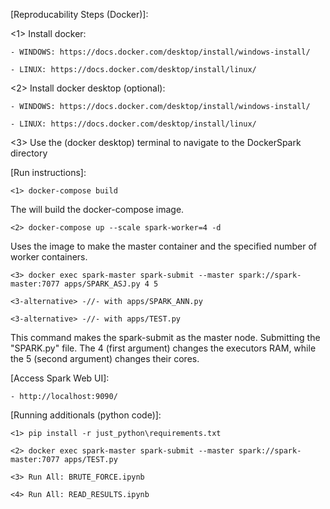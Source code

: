 
[Reproducability Steps (Docker)]:

 <1> Install docker:

    - WINDOWS: https://docs.docker.com/desktop/install/windows-install/

    - LINUX: https://docs.docker.com/desktop/install/linux/
    
 <2> Install docker desktop (optional):

    - WINDOWS: https://docs.docker.com/desktop/install/windows-install/

    - LINUX: https://docs.docker.com/desktop/install/linux/

 <3> Use the (docker desktop) terminal to navigate to the DockerSpark directory

[Run instructions]:

    <1> docker-compose build

   The will build the docker-compose image.

    <2> docker-compose up --scale spark-worker=4 -d

   Uses the image to make the master container and the specified number of worker containers.

    <3> docker exec spark-master spark-submit --master spark://spark-master:7077 apps/SPARK_ASJ.py 4 5

    <3-alternative> -//- with apps/SPARK_ANN.py

    <3-alternative> -//- with apps/TEST.py

   This command makes the spark-submit as the master node.
   Submitting the "SPARK.py" file.
   The 4 (first argument) changes the executors RAM, while the 5 (second argument) changes their cores.

[Access Spark Web UI]:

    - http://localhost:9090/

[Running additionals (python code)]:

    <1> pip install -r just_python\requirements.txt

    <2> docker exec spark-master spark-submit --master spark://spark-master:7077 apps/TEST.py

    <3> Run All: BRUTE_FORCE.ipynb

    <4> Run All: READ_RESULTS.ipynb